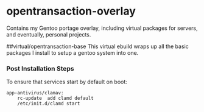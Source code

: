# opentransaction-overlay

Contains my Gentoo portage overlay, including virtual packages for servers, and eventually, personal projects.

##virtual/opentransaction-base
This virtual ebuild wraps up all the basic packages I install to setup a gentoo system into one.

### Post Installation Steps

To ensure that services start by default on boot:

```
app-antivirus/clamav:
	rc-update  add clamd default
	/etc/init.d/clamd start
```
